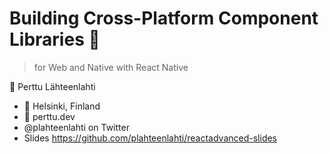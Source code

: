 # Building Cross-Platform Component Libraries 🚀

> for Web and Native with React Native

👋 Perttu Lähteenlahti

- 🏡 Helsinki, Finland
- 🧭 perttu.dev
- @plahteenlahti on Twitter
- Slides https://github.com/plahteenlahti/reactadvanced-slides
